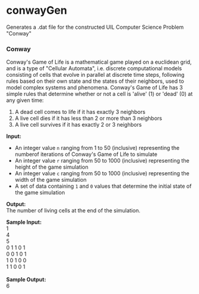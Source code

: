 # conwayGen
Generates a .dat file for the constructed UIL Computer Science Problem "Conway"


 ### Conway
 Conway's Game of Life is a mathematical game played on a euclidean grid, and is
 a type of "Cellular Automata", i.e. discrete computational models consisting of
 cells that evolve in parallel at discrete time steps, following rules based on 
 their own state and the states of their neighbors, used to model complex 
 systems and phenomena. Conway's Game of Life has 3 simple rules that determine
 whether or not a cell is 'alive' (1) or 'dead' (0) at any given time:
1. A dead cell comes to life if it has exactly 3 neighbors
2. A live cell dies if it has less than 2 or more than 3 neighbors
3. A live cell survives if it has exactly 2 or 3 neighbors

**Input:** 
- An integer value `n` ranging from 1 to 50 (inclusive) representing the numberof iterations of Conway's Game of Life to simulate
- An integer value `r` ranging from 50 to 1000 (inclusive) representing the height of the game simulation
- An integer value `c` ranging from 50 to 1000 (inclusive) representing the width of the game simulation
- A set of data containing `1` and `0` values that determine the initial state of the game simulation


**Output:**\
The number of living cells at the end of the simulation.

**Sample Input:**\
1\
4\
5\
0 1 1 0 1\
0 0 1 0 1\
1 0 1 0 0\
1 1 0 0 1\
\
**Sample Output:**\
6
